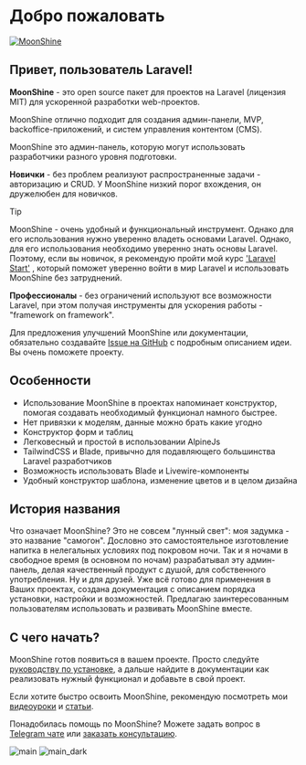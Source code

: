 # Добро пожаловать

[![MoonShine](https://raw.githubusercontent.com/moonshine-software/doc/2.x/resources/screenshots/main.png)](/video/moon_shine_logo_2.mp4)


## Привет, пользователь Laravel!

**MoonShine** - это open source пакет для проектов на Laravel (лицензия MIT) для ускоренной разработки web-проектов.

MoonShine отлично подходит для создания админ-панели, MVP, backoffice-приложений, и систем управления контентом (CMS).

MoonShine это админ-панель, которую могут использовать разработчики разного уровня подготовки.

**Новички** - без проблем реализуют распространенные задачи - авторизацию и CRUD. У MoonShine низкий порог вхождения, он дружелюбен для новичков.

> [!TIP]
> MoonShine - очень удобный и функциональный инструмент. Однако для его использования нужно уверенно владеть основами Laravel. Однако, для его использования необходимо уверенно знать основы Laravel. Поэтому, если вы новичок, я рекомендую пройти мой курс ['Laravel Start'](https://learn.cutcode.dev/laravel-start) , который поможет уверенно войти в мир Laravel и использовать MoonShine без затруднений.

**Профессионалы** - без ограничений используют все возможности Laravel, при этом получая инструменты для ускорения работы - "framework on framework".

Для предложения улучшений MoonShine или документации, обязательно создавайте [Issue на GitHub](https://github.com/moonshine-software/moonshine/issues/new/choose) с подробным описанием идеи. Вы очень поможете проекту.

## Особенности

- Использование MoonShine в проектах напоминает конструктор, помогая создавать необходимый функционал намного быстрее.
- Нет привязки к моделям, данные можно брать какие угодно
- Конструктор форм и таблиц
- Легковесный и простой в использовании AlpineJs
- TailwindCSS и Blade, привычно для подавляющего большинства Laravel разработчиков
- Возможность использовать Blade и Livewire-компоненты
- Удобный конструктор шаблона, изменение цветов и в целом дизайна

## История названия

Что означает MoonShine? Это не совсем "лунный свет": моя задумка - это название "самогон". Дословно это самостоятельное изготовление напитка в нелегальных условиях под покровом ночи. Так и я ночами в свободное время (в основном по ночам) разрабатывал эту админ-панель, делая качественный продукт с душой, для собственного употребления. Ну и для друзей. Уже всё готово для применения в Ваших проектах, создана документация с описанием порядка установки, настройки и возможностей. Предлагаю заинтересованным пользователям использовать и развивать MoonShine вместе.

## С чего начать?

MoonShine готов появиться в вашем проекте. Просто следуйте [руководству по установке](/docs/{{version}}/installation), а дальше найдите в документации как реализовать нужный функционал и добавьте в свой проект.

Если хотите быстро освоить MoonShine, рекомендую посмотреть мои [видеоуроки](https://youtube.com/playlist?list=PLTucyHptHtTnfDI18bZnYEgvJIFmW8fGy&si=DgnBSDcpP9FTAc8Q) и [статьи](https://cutcode.dev/articles/moonshine-tips-tricks).

Понадобилась помощь по MoonShine? Можете задать вопрос в [Telegram чате](https://t.me/moonshine_ru) или [заказать консультацию](https://forms.gle/U41uLZzXBCibmwbE7).

![main](https://raw.githubusercontent.com/moonshine-software/doc/2.x/resources/screenshots/main.png) 
![main_dark](https://raw.githubusercontent.com/moonshine-software/doc/2.x/resources/screenshots/main_dark.png)
